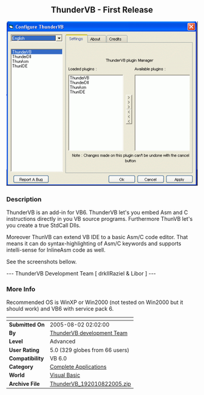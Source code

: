 ﻿<div align="center">

## ThunderVB \- First Release

<img src="PIC200582516544864.gif">
</div>

### Description

ThunderVB is an add-in for VB6. ThunderVB let's you embed Asm and C instructions directly in you VB source programs. Furthermore ThunVB let's you create a true StdCall Dlls.

Moreover ThunVB can extend VB IDE to a basic Asm/C code editor. That means it can do syntax-highlighting of Asm/C keywords and supports intelli-sense for InlineAsm code as well.

See the screenshots bellow.

--- ThunderVB Development Team [ drkIIRaziel &amp; Libor ] ---
 
### More Info
 
Recommended OS is WinXP or Win2000 (not tested on Win2000 but it should work) and VB6 with service pack 6.


<span>             |<span>
---                |---
**Submitted On**   |2005-08-02 02:02:00
**By**             |[ThunderVB development Team](https://github.com/Planet-Source-Code/PSCIndex/blob/master/ByAuthor/thundervb-development-team.md)
**Level**          |Advanced
**User Rating**    |5.0 (329 globes from 66 users)
**Compatibility**  |VB 6\.0
**Category**       |[Complete Applications](https://github.com/Planet-Source-Code/PSCIndex/blob/master/ByCategory/complete-applications__1-27.md)
**World**          |[Visual Basic](https://github.com/Planet-Source-Code/PSCIndex/blob/master/ByWorld/visual-basic.md)
**Archive File**   |[ThunderVB\_192010822005\.zip](https://github.com/Planet-Source-Code/thundervb-development-team-thundervb-first-release__1-62038/archive/master.zip)








